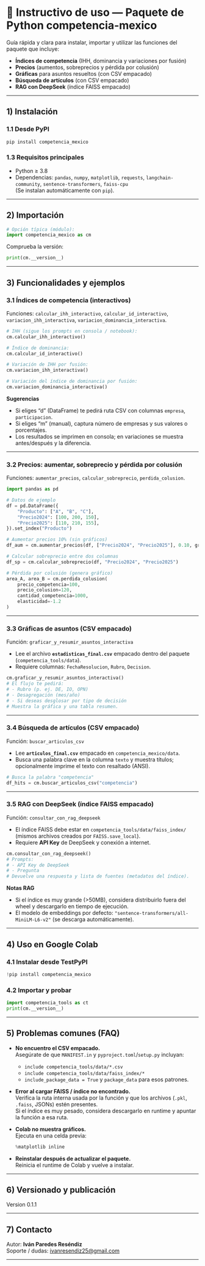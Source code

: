 
# 📘 Instructivo de uso — Paquete de Python competencia-mexico

Guía rápida y clara para instalar, importar y utilizar las funciones del paquete que incluye:
- **Índices de competencia** (IHH, dominancia y variaciones por fusión)
- **Precios** (aumentos, sobreprecios y pérdida por colusión)
- **Gráficas** para asuntos resueltos (con CSV empacado)
- **Búsqueda de artículos** (con CSV empacado)
- **RAG con DeepSeek** (índice FAISS empacado)

---

## 1) Instalación

### 1.1 Desde PyPI
```bash
pip install competencia_mexico
```

### 1.3 Requisitos principales
- Python ≥ 3.8
- Dependencias: `pandas`, `numpy`, `matplotlib`, `requests`, `langchain-community`, `sentence-transformers`, `faiss-cpu`  
  (Se instalan automáticamente con `pip`).

---

## 2) Importación

```python
# Opción típica (módulo):
import competencia_mexico as cm
```

Comprueba la versión:
```python
print(cm.__version__)
```

---

## 3) Funcionalidades y ejemplos

### 3.1 Índices de competencia (interactivos)
Funciones: `calcular_ihh_interactivo`, `calcular_id_interactivo`, `variacion_ihh_interactiva`, `variacion_dominancia_interactiva`.

```python
# IHH (sigue los prompts en consola / notebook):
cm.calcular_ihh_interactivo()

# Índice de dominancia:
cm.calcular_id_interactivo()

# Variación de IHH por fusión:
cm.variacion_ihh_interactiva()

# Variación del índice de dominancia por fusión:
cm.variacion_dominancia_interactiva()
```

**Sugerencias**  
- Si eliges “d” (DataFrame) te pedirá ruta CSV con columnas `empresa`, `participacion`.  
- Si eliges “m” (manual), captura número de empresas y sus valores o porcentajes.  
- Los resultados se imprimen en consola; en variaciones se muestra antes/después y la diferencia.

---

### 3.2 Precios: aumentar, sobreprecio y pérdida por colusión
Funciones: `aumentar_precios`, `calcular_sobreprecio`, `perdida_colusion`.

```python
import pandas as pd

# Datos de ejemplo
df = pd.DataFrame({
    "Producto": ["A", "B", "C"],
    "Precio2024": [100, 200, 150],
    "Precio2025": [110, 210, 155],
}).set_index("Producto")

# Aumentar precios 10% (sin gráficos)
df_aum = cm.aumentar_precios(df, ["Precio2024", "Precio2025"], 0.10, graficar=False)

# Calcular sobreprecio entre dos columnas
df_sp = cm.calcular_sobreprecio(df, "Precio2024", "Precio2025")

# Pérdida por colusión (genera gráfico)
area_A, area_B = cm.perdida_colusion(
    precio_competencia=100,
    precio_colusion=120,
    cantidad_competencia=1000,
    elasticidad=-1.2
)
```

---

### 3.3 Gráficas de asuntos (CSV empacado)
Función: `graficar_y_resumir_asuntos_interactiva`  
- Lee el archivo **`estadisticas_final.csv`** empacado dentro del paquete (`competencia_tools/data`).  
- Requiere columnas: `FechaResolucion`, `Rubro`, `Decision`.

```python
cm.graficar_y_resumir_asuntos_interactiva()
# El flujo te pedirá:
# - Rubro (p. ej. DE, IO, OPN)
# - Desagregación (mes/año)
# - Si deseas desglosar por tipo de decisión
# Muestra la gráfica y una tabla resumen.
```

---

### 3.4 Búsqueda de artículos (CSV empacado)
Función: `buscar_articulos_csv`  
- Lee **`articulos_final.csv`** empacado en `competencia_mexico/data`.  
- Busca una palabra clave en la columna `texto` y muestra títulos; opcionalmente imprime el texto con resaltado (ANSI).

```python
# Busca la palabra "competencia"
df_hits = cm.buscar_articulos_csv("competencia")
```

---

### 3.5 RAG con DeepSeek (índice FAISS empacado)
Función: `consultar_con_rag_deepseek`  
- El índice FAISS debe estar en `competencia_tools/data/faiss_index/` (mismos archivos creados por `FAISS.save_local`).  
- Requiere **API Key** de DeepSeek y conexión a internet.

```python
cm.consultar_con_rag_deepseek()
# Prompts:
# - API Key de DeepSeek
# - Pregunta
# Devuelve una respuesta y lista de fuentes (metadatos del índice).
```

**Notas RAG**  
- Si el índice es muy grande (>50MB), considera distribuirlo fuera del wheel y descargarlo en tiempo de ejecución.  
- El modelo de embeddings por defecto: `"sentence-transformers/all-MiniLM-L6-v2"` (se descarga automáticamente).

---

## 4) Uso en Google Colab

### 4.1 Instalar desde TestPyPI
```python
!pip install competencia_mexico
```

### 4.2 Importar y probar
```python
import competencia_tools as ct
print(cm.__version__)
```
---

## 5) Problemas comunes (FAQ)

- **No encuentro el CSV empacado.**  
  Asegúrate de que `MANIFEST.in` y `pyproject.toml`/`setup.py` incluyan:
  - `include competencia_tools/data/*.csv`
  - `include competencia_tools/data/faiss_index/*`
  - `include_package_data = True` y `package_data` para esos patrones.

- **Error al cargar FAISS / índice no encontrado.**  
  Verifica la ruta interna usada por la función y que los archivos (`.pkl`, `.faiss`, JSONs) estén presentes.  
  Si el índice es muy pesado, considera descargarlo en runtime y apuntar la función a esa ruta.

- **Colab no muestra gráficos.**  
  Ejecuta en una celda previa:  
  ```python
  %matplotlib inline
  ```

- **Reinstalar después de actualizar el paquete.**  
  Reinicia el runtime de Colab y vuelve a instalar.

---

## 6) Versionado y publicación

Version 0.1.1

---

## 7) Contacto
Autor: **Iván Paredes Reséndiz**  
Soporte / dudas: ivanresendiz25@gmail.com

---

